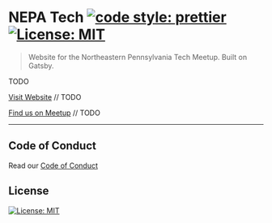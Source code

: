 # NEPA Tech [![code style: prettier](https://img.shields.io/badge/code_style-prettier-ff69b4.svg?style=flat-square)](https://github.com/prettier/prettier) [![License: MIT](https://img.shields.io/badge/License-MIT-yellow.svg)](https://opensource.org/licenses/MIT)

> Website for the Northeastern Pennsylvania Tech Meetup. Built on Gatsby.

TODO

[Visit Website]() // TODO

[Find us on Meetup]() // TODO

---

## Code of Conduct

Read our [Code of Conduct](CODE-OF-CONDUCT)

## License

[![License: MIT](https://img.shields.io/badge/License-MIT-yellow.svg)](LICENSE)
